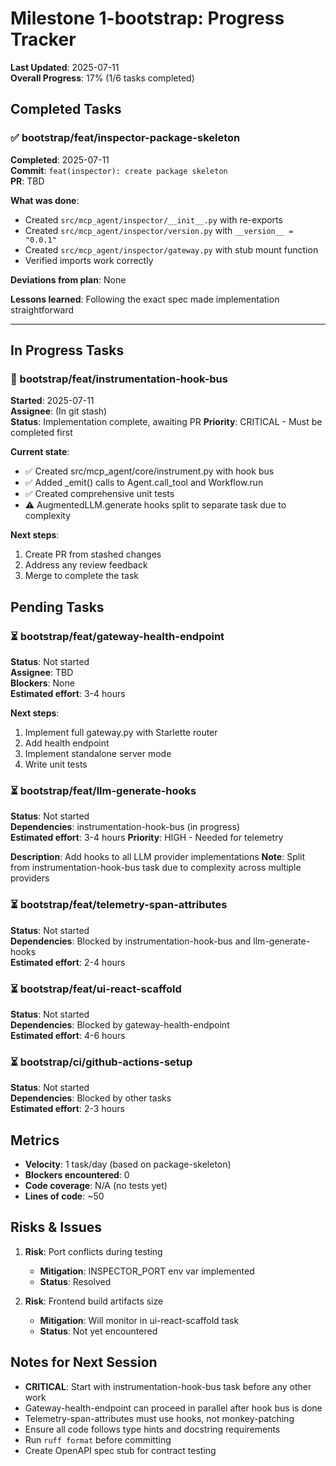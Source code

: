 # Milestone 1-bootstrap: Progress Tracker

**Last Updated**: 2025-07-11  
**Overall Progress**: 17% (1/6 tasks completed)

## Completed Tasks

### ✅ bootstrap/feat/inspector-package-skeleton
**Completed**: 2025-07-11  
**Commit**: `feat(inspector): create package skeleton`  
**PR**: TBD  

**What was done**:
- Created `src/mcp_agent/inspector/__init__.py` with re-exports
- Created `src/mcp_agent/inspector/version.py` with `__version__ = "0.0.1"`
- Created `src/mcp_agent/inspector/gateway.py` with stub mount function
- Verified imports work correctly

**Deviations from plan**: None

**Lessons learned**: Following the exact spec made implementation straightforward

---

## In Progress Tasks

### 🚧 bootstrap/feat/instrumentation-hook-bus
**Started**: 2025-07-11  
**Assignee**: (In git stash)  
**Status**: Implementation complete, awaiting PR
**Priority**: CRITICAL - Must be completed first

**Current state**:
- ✅ Created src/mcp_agent/core/instrument.py with hook bus
- ✅ Added _emit() calls to Agent.call_tool and Workflow.run
- ✅ Created comprehensive unit tests
- ⚠️  AugmentedLLM.generate hooks split to separate task due to complexity

**Next steps**:
1. Create PR from stashed changes
2. Address any review feedback
3. Merge to complete the task

## Pending Tasks

### ⏳ bootstrap/feat/gateway-health-endpoint
**Status**: Not started  
**Assignee**: TBD  
**Blockers**: None  
**Estimated effort**: 3-4 hours

**Next steps**:
1. Implement full gateway.py with Starlette router
2. Add health endpoint
3. Implement standalone server mode
4. Write unit tests

### ⏳ bootstrap/feat/llm-generate-hooks
**Status**: Not started  
**Dependencies**: instrumentation-hook-bus (in progress)  
**Estimated effort**: 3-4 hours
**Priority**: HIGH - Needed for telemetry

**Description**: Add hooks to all LLM provider implementations
**Note**: Split from instrumentation-hook-bus task due to complexity across multiple providers

### ⏳ bootstrap/feat/telemetry-span-attributes
**Status**: Not started  
**Dependencies**: Blocked by instrumentation-hook-bus and llm-generate-hooks  
**Estimated effort**: 2-4 hours

### ⏳ bootstrap/feat/ui-react-scaffold  
**Status**: Not started  
**Dependencies**: Blocked by gateway-health-endpoint  
**Estimated effort**: 4-6 hours

### ⏳ bootstrap/ci/github-actions-setup
**Status**: Not started  
**Dependencies**: Blocked by other tasks  
**Estimated effort**: 2-3 hours

## Metrics

- **Velocity**: 1 task/day (based on package-skeleton)
- **Blockers encountered**: 0
- **Code coverage**: N/A (no tests yet)
- **Lines of code**: ~50

## Risks & Issues

1. **Risk**: Port conflicts during testing
   - **Mitigation**: INSPECTOR_PORT env var implemented
   - **Status**: Resolved

2. **Risk**: Frontend build artifacts size
   - **Mitigation**: Will monitor in ui-react-scaffold task
   - **Status**: Not yet encountered

## Notes for Next Session

- **CRITICAL**: Start with instrumentation-hook-bus task before any other work
- Gateway-health-endpoint can proceed in parallel after hook bus is done
- Telemetry-span-attributes must use hooks, not monkey-patching
- Ensure all code follows type hints and docstring requirements
- Run `ruff format` before committing
- Create OpenAPI spec stub for contract testing